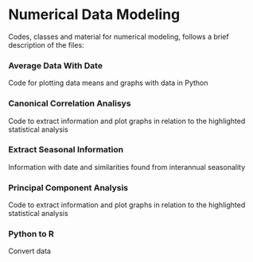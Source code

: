 # Numerical Data Modeling

Codes, classes and material for numerical modeling, follows a brief description of the files:

### Average Data With Date
Code for plotting data means and graphs with data in Python
### Canonical Correlation Analisys
Code to extract information and plot graphs in relation to the highlighted statistical analysis
### Extract Seasonal Information
Information with date and similarities found from interannual seasonality
### Principal Component Analysis
Code to extract information and plot graphs in relation to the highlighted statistical analysis
### Python to R
Convert data
